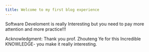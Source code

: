 ```yaml
---
title: Welcome to my first blog experience
---
```


Software Develoment is really Interesting but you need to pay more attention and more practice!!!

Acknowledgment: Thank you prof. Zhouteng Ye for this Incredible KNOWLEDGE- you make it really interesting.
